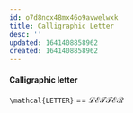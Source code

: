 ```yaml
---
id: o7d8nox48mx46o9avwelwxk
title: Calligraphic Letter
desc: ''
updated: 1641408858962
created: 1641408858962
---
```



#### Calligraphic letter

`\mathcal{LETTER}` == $\mathcal{LETTER}$
